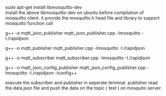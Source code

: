 
sudo apt-get install libmosquitto-dev  
install the above libmosquitto-dev on ubuntu before compliation of mosquitto client.  it provide the mosquitto.h head file and library to support mosquitto function call

g++ -o mqtt_json_publisher mqtt_json_publisher.cpp -lmosquitto -I./rapidjson

g++ -o mqtt_publisher mqtt_publisher.cpp -lmosquitto -I./rapidjson

g++ -o mqtt_subscriber mqtt_subscriber.cpp -lmosquitto -I./rapidjson

g++ -o mqtt_json_config_publisher mqtt_json_config_publisher.cpp -lmosquitto -I./rapidjson -lconfig++

 execute the subscriber and publisher in seperate terminal.
 publisher read the data.json file and push the data on the topic ( test ) on mosquito server.
